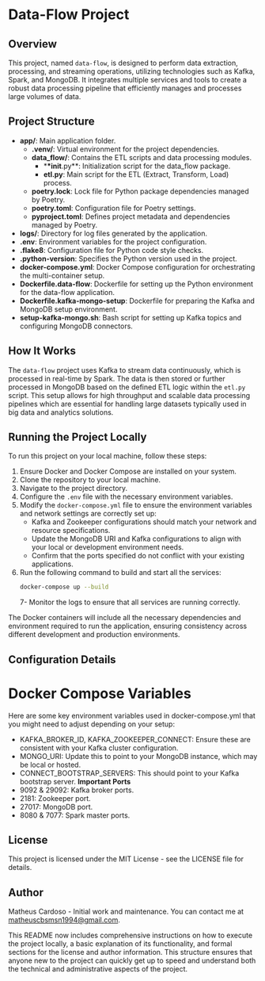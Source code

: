 # Data-Flow Project

## Overview

This project, named `data-flow`, is designed to perform data extraction, processing, and streaming operations, utilizing technologies such as Kafka, Spark, and MongoDB. It integrates multiple services and tools to create a robust data processing pipeline that efficiently manages and processes large volumes of data.

## Project Structure

- **app/**: Main application folder.
  - **.venv/**: Virtual environment for the project dependencies.
  - **data_flow/**: Contains the ETL scripts and data processing modules.
    - \***\*init**.py\*\*: Initialization script for the data_flow package.
    - **etl.py**: Main script for the ETL (Extract, Transform, Load) process.
  - **poetry.lock**: Lock file for Python package dependencies managed by Poetry.
  - **poetry.toml**: Configuration file for Poetry settings.
  - **pyproject.toml**: Defines project metadata and dependencies managed by Poetry.
- **logs/**: Directory for log files generated by the application.
- **.env**: Environment variables for the project configuration.
- **.flake8**: Configuration file for Python code style checks.
- **.python-version**: Specifies the Python version used in the project.
- **docker-compose.yml**: Docker Compose configuration for orchestrating the multi-container setup.
- **Dockerfile.data-flow**: Dockerfile for setting up the Python environment for the data-flow application.
- **Dockerfile.kafka-mongo-setup**: Dockerfile for preparing the Kafka and MongoDB setup environment.
- **setup-kafka-mongo.sh**: Bash script for setting up Kafka topics and configuring MongoDB connectors.

## How It Works

The `data-flow` project uses Kafka to stream data continuously, which is processed in real-time by Spark. The data is then stored or further processed in MongoDB based on the defined ETL logic within the `etl.py` script. This setup allows for high throughput and scalable data processing pipelines which are essential for handling large datasets typically used in big data and analytics solutions.

## Running the Project Locally

To run this project on your local machine, follow these steps:

1. Ensure Docker and Docker Compose are installed on your system.
2. Clone the repository to your local machine.
3. Navigate to the project directory.
4. Configure the `.env` file with the necessary environment variables.
5. Modify the `docker-compose.yml` file to ensure the environment variables and network settings are correctly set up:
   - Kafka and Zookeeper configurations should match your network and resource specifications.
   - Update the MongoDB URI and Kafka configurations to align with your local or development environment needs.
   - Confirm that the ports specified do not conflict with your existing applications.
6. Run the following command to build and start all the services:
   ```bash
   docker-compose up --build
   ```
   7- Monitor the logs to ensure that all services are running correctly.

The Docker containers will include all the necessary dependencies and environment required to run the application, ensuring consistency across different development and production environments.

## Configuration Details

# Docker Compose Variables

Here are some key environment variables used in docker-compose.yml that you might need to adjust depending on your setup:

- KAFKA_BROKER_ID, KAFKA_ZOOKEEPER_CONNECT: Ensure these are consistent with your Kafka cluster configuration.
- MONGO_URI: Update this to point to your MongoDB instance, which may be local or hosted.
- CONNECT_BOOTSTRAP_SERVERS: This should point to your Kafka bootstrap server.
  **Important Ports**
- 9092 & 29092: Kafka broker ports.
- 2181: Zookeeper port.
- 27017: MongoDB port.
- 8080 & 7077: Spark master ports.

## License

This project is licensed under the MIT License - see the LICENSE file for details.

## Author

Matheus Cardoso - Initial work and maintenance. You can contact me at matheuscbsmsn1994@gmail.com.

This README now includes comprehensive instructions on how to execute the project locally, a basic explanation of its functionality, and formal sections for the license and author information. This structure ensures that anyone new to the project can quickly get up to speed and understand both the technical and administrative aspects of the project.
